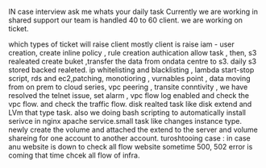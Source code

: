 IN case interview ask me whats your daily task
Currently we are working in shared support our team is handled 40 to 60 client. we are working on ticket.

which types of ticket will raise client 
mostly client is raise iam - user creation, create inline policy , rule creation authication allow task ,
then, s3 realeated create buket ,transfer the data from ondata centre to s3. daily s3 stored backed realeted.
ip whitelisting and blacklisting , lambda start-stop script, rds and ec2,patching, monotioring , vurnables point , data moving from on prem to cloud series, vpc peering , transite conntivity , we have resolved the telnet issue, set alarm , vpc flow log enabled and check the vpc flow. and check the traffic flow. disk realted task like disk extend and LVm that type task.
also we doing bash scripting to automatically install serivce in nginx apache service.small task like changes instance type.
newly create the volume and attached the extend to the server and volume shareing for one account to another account.
turoshtooing case :
in case anu website is down to check all flow website sometime 500, 502 error is coming that time chcek all flow of infra.
